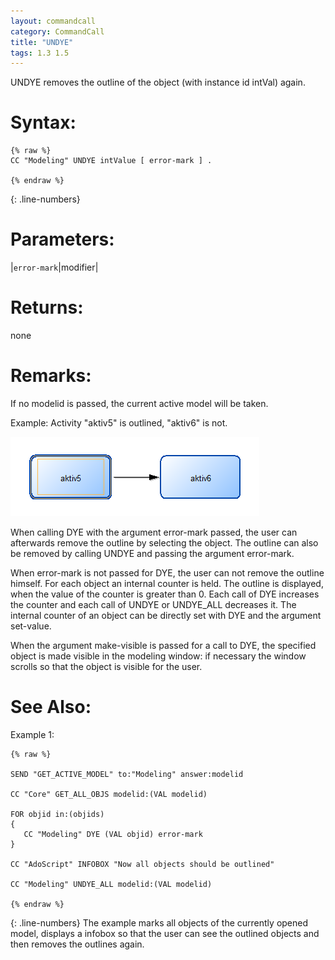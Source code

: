 ```yaml
---
layout: commandcall
category: CommandCall
title: "UNDYE"
tags: 1.3 1.5
---
```


UNDYE removes the outline of the object (with instance id intVal) again.

# Syntax:  

```adoscript
{% raw %}
CC "Modeling" UNDYE intValue [ error-mark ] .

{% endraw %}
```
{: .line-numbers}


# Parameters:  

|`error-mark`|modifier|

# Returns:  

none

# Remarks:

If no modelid is passed, the current active model will be taken.

Example: Activity "aktiv5" is outlined, "aktiv6" is not.

![](/images/DYE.png)

When calling DYE with the argument error-mark passed, the user can afterwards remove the outline by selecting the object. The outline can also be removed by calling UNDYE and passing the argument error-mark.

When error-mark is not passed for DYE, the user can not remove the outline himself. For each object an internal counter is held. The outline is displayed, when the value of the counter is greater than 0. Each call of DYE increases the counter and each call of UNDYE or UNDYE_ALL decreases it. The internal counter of an object can be directly set with DYE and the argument set-value.

When the argument make-visible is passed for a call to DYE, the specified object is made visible in the modeling window: if necessary the window scrolls so that the object is visible for the user.

# See Also:  



Example 1:

```adoscript
{% raw %}

SEND "GET_ACTIVE_MODEL" to:"Modeling" answer:modelid

CC "Core" GET_ALL_OBJS modelid:(VAL modelid)

FOR objid in:(objids)
{
   CC "Modeling" DYE (VAL objid) error-mark
}

CC "AdoScript" INFOBOX "Now all objects should be outlined"

CC "Modeling" UNDYE_ALL modelid:(VAL modelid)

{% endraw %}
```
{: .line-numbers}
The example marks all objects of the currently opened model, displays a infobox so that the user can see the outlined objects and then removes the outlines again.

